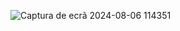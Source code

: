 ![Captura de ecrã 2024-08-06 114351](https://github.com/user-attachments/assets/c24a49ea-6203-4b05-84f0-d3f60995fd12)
